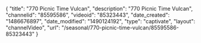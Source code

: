 {
    "title": "770 Picnic Time Vulcan",
    "description": "770 Picnic Time Vulcan",
    "channelid": "85595586",
    "videoid": "85323443",
    "date_created": "1486676897",
    "date_modified": "1490124192",
    "type": "captivate",
    "layout": "channelVideo",
    "url": "\/seasonal\/770-picnic-time-vulcan\/85595586-85323443"
}